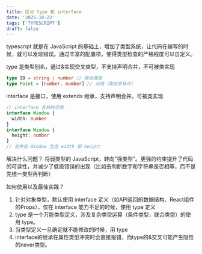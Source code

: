 ```yaml
---
title: 区分 type 和 interface
date: '2025-10-22'
tags: ['TYPESCRIPT']
draft: false
---
```


typescript 就是在 JavaScript 的基础上，增加了类型系统，让代码在编写的时候，就可以发现错误。通过丰富的配置项，使得类型检查的严格程度可以自定义。

type 是类型别名，通过&实现交叉类型，不支持声明合并，不可被类实现

```ts
type ID = string | number // 联合类型
type Point = [number, number] // 元组（类似坐标点）
```

interface 是接口，使用 extends 继承，支持声明合并，可被类实现

```ts
// interface 合并的示例
interface Window {
  width: number
}
interface Window {
  height: number
}
// 合并后 Window 包含 width 和 height
```

解决什么问题？
将弱类型的 JavaScript，转向"强类型"。更强的约束提升了代码的可读性，并减少了低级错误的出现（比如去判断数字和字符串是否相等，而不是先统一类型再判断）

如何使用以及最佳实践？

1. 针对对象类型，默认使用 interface 定义（如API返回的数据结构、React组件的Props），仅在 interface 能力不足的时候，使用 type 定义
2. type 是一个万能类型定义，涉及复杂类型运算（条件类型，联合类型）的使用 type。
3. 当类型定义一旦确定就不能修改的时候，用 type
4. interface的继承在属性类型冲突时会直接报错，而type的&交叉可能产生隐性的never类型。
